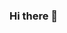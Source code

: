 ### Hi there 👋

<!--
**m22belau/m22belau** is a ✨ _special_ ✨ repository because its `README.md` (this file) appears on your GitHub profile.


- 🔭 I’m currently a 1st year student at Chaminade University of Honolulu. 
- 🌱 I’m currently learning MySQL, and hopefully more to come!
- 👯 I’m looking to collaborate on N/A
- 🤔 I’m looking for help with N/A
- 💬 Ask me about N/A
- 📫 How to reach me: m22belau@gmail.com
- 😄 Pronouns: she/her
- ⚡ Fun fact: I love playing tennis  
-->
